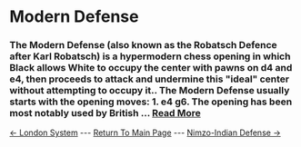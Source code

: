 # Modern Defense

### The Modern Defense (also known as the Robatsch Defence after Karl Robatsch) is a hypermodern chess opening in which Black allows White to occupy the center with pawns on d4 and e4, then proceeds to attack and undermine this "ideal" center without attempting to occupy it.. The Modern Defense usually starts with the opening moves: 1. e4 g6. The opening has been most notably used by British ...  [Read More](https://en.wikipedia.org/wiki/Modern_Defense)

[<- London System](LondonSystem.md) --- [Return To Main Page](index.md) --- [Nimzo-Indian Defense ->](Nimzo-IndianDefense.md)